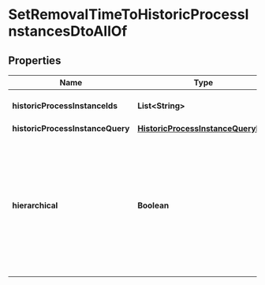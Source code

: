 

# SetRemovalTimeToHistoricProcessInstancesDtoAllOf

## Properties

Name | Type | Description | Notes
------------ | ------------- | ------------- | -------------
**historicProcessInstanceIds** | **List&lt;String&gt;** | The id of the process instance. |  [optional]
**historicProcessInstanceQuery** | [**HistoricProcessInstanceQueryDto**](HistoricProcessInstanceQueryDto.md) |  |  [optional]
**hierarchical** | **Boolean** | Sets the removal time to all historic process instances in the hierarchy. Value may only be &#x60;true&#x60;, as &#x60;false&#x60; is the default behavior. |  [optional]



